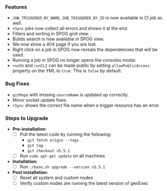 ### Features
- `JOB_TRIGGERED_BY_NAME`, `JOB_TRIGGERED_BY_ID` is now available in CI job as well.
- `rSync` jobs now collect all errors and shows it at the end. 
- Filters and sorting in SPOG grid view.
- Builds search is now available in SPOG view.
- We now show a 404 page if you are lost.
- Right click on a job in SPOG now reveals the dependencies that will be used.
- Running a job in SPOG no longer opens the consoles modal.
- `runSh` and `runCLI` can be made public by setting `allowPublicAccess` property on the YML to `true`. This is `false` by default.

### Bug Fixes
- `gitRepo` with missing `sourceName` is updated up correctly.
- Minor socket update fixes.
- `rSync` shows the correct file name when a trigger resource has an error.

### Steps to Upgrade
- **Pre-installation**:
    - [ ] Pull the latest code by running the following:
         - `git fetch origin --tags`
         - `git tag`
         - `git checkout v5.5.1`
    - [ ] Run `sudo apt-get update` on all machines
 
- **Installation**:
    - [ ] Run `./base.sh upgrade --version v5.5.1`

- **Post installation**:
    - [ ] Reset all system and custom nodes
    - [ ] Verify custom nodes are running the latest version of genExec
